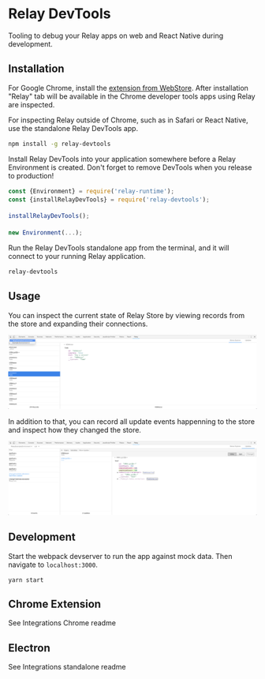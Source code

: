 # Relay DevTools

Tooling to debug your Relay apps on web and React Native during development.

## Installation

For Google Chrome, install the [extension from WebStore][0].
After installation "Relay" tab will be available in the Chrome developer tools
apps using Relay are inspected.

For inspecting Relay outside of Chrome, such as in Safari or React Native,
use the standalone Relay DevTools app.

```bash
npm install -g relay-devtools
```

Install Relay DevTools into your application somewhere before a Relay
Environment is created. Don't forget to remove DevTools when you release to
production!

```js
const {Environment} = require('relay-runtime');
const {installRelayDevTools} = require('relay-devtools');

installRelayDevTools();

new Environment(...);
```

Run the Relay DevTools standalone app from the terminal, and it will connect
to your running Relay application.

```bash
relay-devtools
```

[0]: https://chrome.google.com/webstore/detail/relay-devtools/oppikflppfjfdpjimpdadhelffjpciba

## Usage

You can inspect the current state of Relay Store by viewing records from the
store and expanding their connections.

![Store Explorer](./images/store-explorer-updated.png)

In addition to that, you can record all update events happenning to the store
and inspect how they changed the store.

![Updates View](./images/mutations-view-updated.png)

## Development

Start the webpack devserver to run the app against mock data.
Then navigate to `localhost:3000`.

```
yarn start
```

## Chrome Extension

See Integrations Chrome readme

## Electron

See Integrations standalone readme

```nice

```
